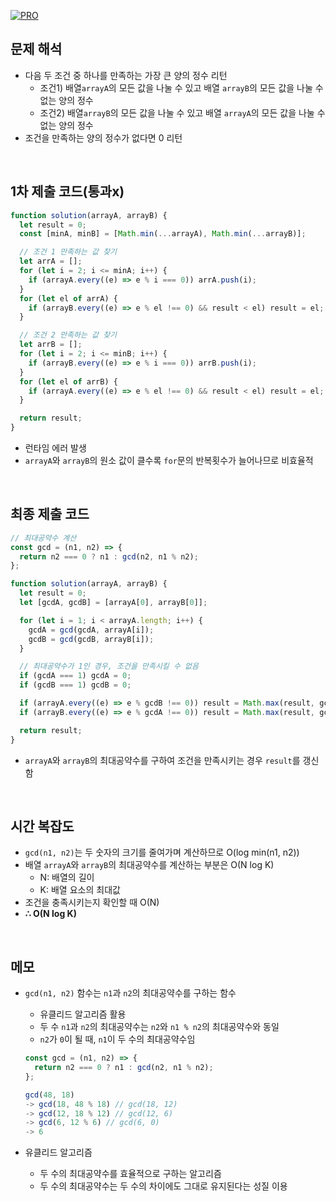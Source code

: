 [![PRO]][Link]

## 문제 해석

- 다음 두 조건 중 하나를 만족하는 가장 큰 양의 정수 리턴
  - 조건1) 배열`arrayA`의 모든 값을 나눌 수 있고 배열 `arrayB`의 모든 값을 나눌 수 없는 양의 정수
  - 조건2) 배열`arrayB`의 모든 값을 나눌 수 있고 배열 `arrayA`의 모든 값을 나눌 수 없는 양의 정수
- 조건을 만족하는 양의 정수가 없다면 0 리턴

<br>

## 1차 제출 코드(통과x)

```javascript
function solution(arrayA, arrayB) {
  let result = 0;
  const [minA, minB] = [Math.min(...arrayA), Math.min(...arrayB)];

  // 조건 1 만족하는 값 찾기
  let arrA = [];
  for (let i = 2; i <= minA; i++) {
    if (arrayA.every((e) => e % i === 0)) arrA.push(i);
  }
  for (let el of arrA) {
    if (arrayB.every((e) => e % el !== 0) && result < el) result = el;
  }

  // 조건 2 만족하는 값 찾기
  let arrB = [];
  for (let i = 2; i <= minB; i++) {
    if (arrayB.every((e) => e % i === 0)) arrB.push(i);
  }
  for (let el of arrB) {
    if (arrayA.every((e) => e % el !== 0) && result < el) result = el;
  }

  return result;
}
```

- 런타임 에러 발생
- `arrayA`와 `arrayB`의 원소 값이 클수록 `for`문의 반복횟수가 늘어나므로 비효율적

<br>

## 최종 제출 코드

```javascript
// 최대공약수 계산
const gcd = (n1, n2) => {
  return n2 === 0 ? n1 : gcd(n2, n1 % n2);
};

function solution(arrayA, arrayB) {
  let result = 0;
  let [gcdA, gcdB] = [arrayA[0], arrayB[0]];

  for (let i = 1; i < arrayA.length; i++) {
    gcdA = gcd(gcdA, arrayA[i]);
    gcdB = gcd(gcdB, arrayB[i]);
  }

  // 최대공약수가 1인 경우, 조건을 만족시킬 수 없음
  if (gcdA === 1) gcdA = 0;
  if (gcdB === 1) gcdB = 0;

  if (arrayA.every((e) => e % gcdB !== 0)) result = Math.max(result, gcdB);
  if (arrayB.every((e) => e % gcdA !== 0)) result = Math.max(result, gcdA);

  return result;
}
```

- `arrayA`와 `arrayB`의 최대공약수를 구하여 조건을 만족시키는 경우 `result`를 갱신함

<br>

## 시간 복잡도

- `gcd(n1, n2)`는 두 숫자의 크기를 줄여가며 계산하므로 O(log min(n1, n2))
- 배열 `arrayA`와 `arrayB`의 최대공약수를 계산하는 부분은 O(N log K)
  - N: 배열의 길이
  - K: 배열 요소의 최대값
- 조건을 충족시키는지 확인할 때 O(N)
- **∴ O(N log K)**

<br>

## 메모

- `gcd(n1, n2)` 함수는 `n1`과 `n2`의 최대공약수를 구하는 함수

  - 유클리드 알고리즘 활용
  - 두 수 `n1`과 `n2`의 최대공약수는 `n2`와 `n1 % n2`의 최대공약수와 동일
  - `n2`가 `0`이 될 때, `n1`이 두 수의 최대공약수임

  ```js
  const gcd = (n1, n2) => {
    return n2 === 0 ? n1 : gcd(n2, n1 % n2);
  };

  gcd(48, 18)
  -> gcd(18, 48 % 18) // gcd(18, 12)
  -> gcd(12, 18 % 12) // gcd(12, 6)
  -> gcd(6, 12 % 6) // gcd(6, 0)
  -> 6
  ```

- 유클리드 알고리즘
  - 두 수의 최대공약수를 효율적으로 구하는 알고리즘
  - 두 수의 최대공약수는 두 수의 차이에도 그대로 유지된다는 성질 이용

<!---------------------------------------------------------------------------->

[PRO]: https://github.com/GoSSaChin/algorithm-js/assets/107768516/67c43b52-bc3f-4571-a249-5519021afbb0
[Link]: https://school.programmers.co.kr/learn/courses/30/lessons/135807

